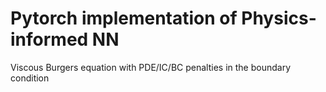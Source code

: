 # Pytorch implementation of Physics-informed NN

Viscous Burgers equation with PDE/IC/BC penalties in the boundary condition
